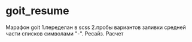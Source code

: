# goit_resume
Марафон goit 
1.переделан в scss
2.пробы вариантов заливки средней части списков символами "-". Ресайз. Расчет
